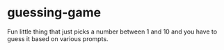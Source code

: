 # guessing-game
Fun little thing that just picks a number between 1 and 10 and you have to guess it based on various prompts.
